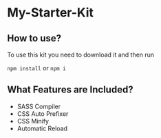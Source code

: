 # My-Starter-Kit

## How to use?

To use this kit you need to download it and then run

`npm install` or `npm i`

## What Features are Included?

- SASS Compiler
- CSS Auto Prefixer
- CSS Minify
- Automatic Reload
